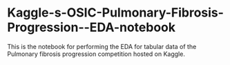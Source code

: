 # Kaggle-s-OSIC-Pulmonary-Fibrosis-Progression--EDA-notebook
This is the notebook for performing the EDA for tabular data of the Pulmonary fibrosis progression competition hosted on Kaggle.
